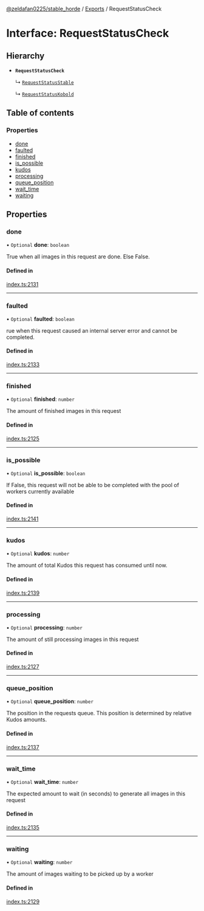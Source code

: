 [@zeldafan0225/stable_horde](../README.md) / [Exports](../modules.md) / RequestStatusCheck

# Interface: RequestStatusCheck

## Hierarchy

- **`RequestStatusCheck`**

  ↳ [`RequestStatusStable`](RequestStatusStable.md)

  ↳ [`RequestStatusKobold`](RequestStatusKobold.md)

## Table of contents

### Properties

- [done](RequestStatusCheck.md#done)
- [faulted](RequestStatusCheck.md#faulted)
- [finished](RequestStatusCheck.md#finished)
- [is\_possible](RequestStatusCheck.md#is_possible)
- [kudos](RequestStatusCheck.md#kudos)
- [processing](RequestStatusCheck.md#processing)
- [queue\_position](RequestStatusCheck.md#queue_position)
- [wait\_time](RequestStatusCheck.md#wait_time)
- [waiting](RequestStatusCheck.md#waiting)

## Properties

### done

• `Optional` **done**: `boolean`

True when all images in this request are done. Else False.

#### Defined in

[index.ts:2131](https://github.com/ZeldaFan0225/stable_horde/blob/ca96654/index.ts#L2131)

___

### faulted

• `Optional` **faulted**: `boolean`

rue when this request caused an internal server error and cannot be completed.

#### Defined in

[index.ts:2133](https://github.com/ZeldaFan0225/stable_horde/blob/ca96654/index.ts#L2133)

___

### finished

• `Optional` **finished**: `number`

The amount of finished images in this request

#### Defined in

[index.ts:2125](https://github.com/ZeldaFan0225/stable_horde/blob/ca96654/index.ts#L2125)

___

### is\_possible

• `Optional` **is\_possible**: `boolean`

If False, this request will not be able to be completed with the pool of workers currently available

#### Defined in

[index.ts:2141](https://github.com/ZeldaFan0225/stable_horde/blob/ca96654/index.ts#L2141)

___

### kudos

• `Optional` **kudos**: `number`

The amount of total Kudos this request has consumed until now.

#### Defined in

[index.ts:2139](https://github.com/ZeldaFan0225/stable_horde/blob/ca96654/index.ts#L2139)

___

### processing

• `Optional` **processing**: `number`

The amount of still processing images in this request

#### Defined in

[index.ts:2127](https://github.com/ZeldaFan0225/stable_horde/blob/ca96654/index.ts#L2127)

___

### queue\_position

• `Optional` **queue\_position**: `number`

The position in the requests queue. This position is determined by relative Kudos amounts.

#### Defined in

[index.ts:2137](https://github.com/ZeldaFan0225/stable_horde/blob/ca96654/index.ts#L2137)

___

### wait\_time

• `Optional` **wait\_time**: `number`

The expected amount to wait (in seconds) to generate all images in this request

#### Defined in

[index.ts:2135](https://github.com/ZeldaFan0225/stable_horde/blob/ca96654/index.ts#L2135)

___

### waiting

• `Optional` **waiting**: `number`

The amount of images waiting to be picked up by a worker

#### Defined in

[index.ts:2129](https://github.com/ZeldaFan0225/stable_horde/blob/ca96654/index.ts#L2129)
